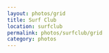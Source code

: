 ```yaml
---
layout: photos/grid
title: Surf Club
location: surfclub
permalink: photos/surfclub/grid
category: photos
---
```


